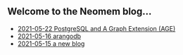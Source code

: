 
## Welcome to the Neomem blog...

- [2021-05-22 PostgreSQL and A Graph Extension (AGE)](2021-05-22-postgresql-and-a-graph-extension-(age).md)
- [2021-05-16 arangodb](2021-05-16-arangodb.md)
- [2021-05-15 a new blog](2021-05-15-a-new-blog.md)
